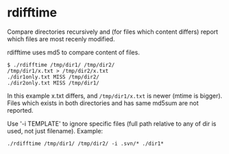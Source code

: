 # rdifftime
Compare directories recursively and (for files which content differs) report which files are most recenly modified.

rdifftime uses md5 to compare content of files.

~~~shell
$ ./rdifftime /tmp/dir1/ /tmp/dir2/
/tmp/dir1/x.txt > /tmp/dir2/x.txt
./dir1only.txt MISS /tmp/dir2/
./dir2only.txt MISS /tmp/dir1/
~~~
In this example x.txt differs, and `/tmp/dir1/x.txt` is newer (mtime is bigger). Files which exists in both directories and has same md5sum are not reported.

Use '-i TEMPLATE' to ignore specific files (full path relative to any of dir is used, not just filename). Example:

~~~
./rdifftime /tmp/dir1/ /tmp/dir2/ -i .svn/* ./dir1*
~~~

